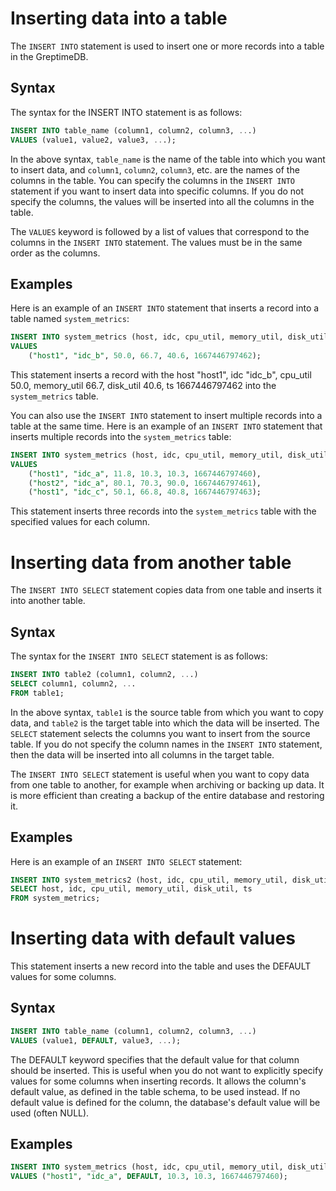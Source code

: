 # Inserting data into a table
The `INSERT INTO` statement is used to insert one or more records into a table in the GreptimeDB.

## Syntax
The syntax for the INSERT INTO statement is as follows:

```sql
INSERT INTO table_name (column1, column2, column3, ...)
VALUES (value1, value2, value3, ...);
```

In the above syntax, `table_name` is the name of the table into which you want to insert data,
and `column1`, `column2`, `column3`, etc. are the names of the columns in the table.
You can specify the columns in the `INSERT INTO` statement if you want to insert data into specific columns.
If you do not specify the columns, the values will be inserted into all the columns in the table.

The `VALUES` keyword is followed by a list of values that correspond to the columns in the `INSERT INTO`
statement. The values must be in the same order as the columns.

## Examples
Here is an example of an `INSERT INTO` statement that inserts a record into a table named `system_metrics`:

```sql
INSERT INTO system_metrics (host, idc, cpu_util, memory_util, disk_util, ts)
VALUES
    ("host1", "idc_b", 50.0, 66.7, 40.6, 1667446797462);
```

This statement inserts a record with the host "host1", idc "idc_b", cpu_util 50.0, memory_util 66.7,
disk_util 40.6, ts 1667446797462 into the `system_metrics` table.

You can also use the `INSERT INTO` statement to insert multiple records into a table at the same time.
Here is an example of an `INSERT INTO` statement that inserts multiple records into the `system_metrics` table:

```sql
INSERT INTO system_metrics (host, idc, cpu_util, memory_util, disk_util, ts)
VALUES
    ("host1", "idc_a", 11.8, 10.3, 10.3, 1667446797460),
    ("host2", "idc_a", 80.1, 70.3, 90.0, 1667446797461),
    ("host1", "idc_c", 50.1, 66.8, 40.8, 1667446797463);
```

This statement inserts three records into the `system_metrics` table with the specified values for each column.

# Inserting data from another table
The `INSERT INTO SELECT` statement copies data from one table and inserts it into another table.

## Syntax
The syntax for the `INSERT INTO SELECT` statement is as follows:

```sql
INSERT INTO table2 (column1, column2, ...)
SELECT column1, column2, ...
FROM table1;
```

In the above syntax, `table1` is the source table from which you want to copy data, and `table2` is the target table
into which the data will be inserted. The `SELECT` statement selects the columns you want to insert from the source
table. If you do not specify the column names in the `INSERT INTO` statement, then the data will be inserted into
all columns in the target table.

The `INSERT INTO SELECT` statement is useful when you want to copy data from one table to another, for example when
archiving or backing up data. It is more efficient than creating a backup of the entire database and restoring it.

## Examples
Here is an example of an `INSERT INTO SELECT` statement:

```sql
INSERT INTO system_metrics2 (host, idc, cpu_util, memory_util, disk_util, ts)
SELECT host, idc, cpu_util, memory_util, disk_util, ts
FROM system_metrics;
```

# Inserting data with default values
This statement inserts a new record into the table and uses the DEFAULT values for some columns.

## Syntax

```sql
INSERT INTO table_name (column1, column2, column3, ...)
VALUES (value1, DEFAULT, value3, ...);
```

The DEFAULT keyword specifies that the default value for that column should be inserted.
This is useful when you do not want to explicitly specify values for some columns when inserting records.
It allows the column's default value, as defined in the table schema, to be used instead.
If no default value is defined for the column, the database's default value will be used (often NULL).

## Examples

```sql
INSERT INTO system_metrics (host, idc, cpu_util, memory_util, disk_util, ts)
VALUES ("host1", "idc_a", DEFAULT, 10.3, 10.3, 1667446797460);
```
